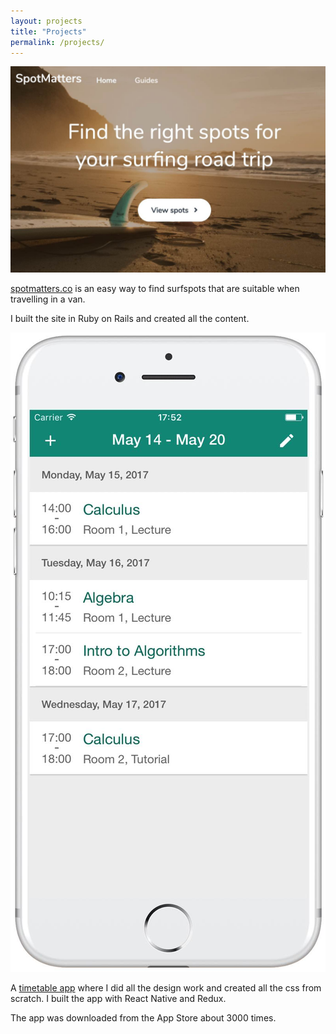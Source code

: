 ```yaml
---
layout: projects
title: "Projects"
permalink: /projects/
---
```


<!-- ![SpotMatters](/assets/spotmatters.jpg)[spotmatters.co](https://spotmatters.co) let's you find surfspots that are suitable for van travellers.{: .project} -->
<div class="projects">
  <div class="project">
    <div class="project-image">
      <img src="/assets/spotmatters.jpg" alt="SpotMatters" />
    </div>
    <div class="project-description">
      <p>
        <a href="https://spotmatters.co">spotmatters.co</a> is an easy way to find surfspots that are suitable when travelling in a van. 
      </p>
      <p>
        I built the site in Ruby on Rails and created all the content.
      </p>
    </div>
  </div>
  <div class="project">
    <div class="project-image">
      <img src="/assets/timetable.jpg" alt="Timetable app" />
    </div>
    <div class="project-description">
      <p>
        A <a href="https://github.com/Dennitz/Timetable">timetable app</a> where I did all the design work and created all the css from scratch. I built the app with React Native and Redux.
      </p>
      <p>
      The app was downloaded from the App Store about 3000 times.
      </p>
    </div>
  </div>
</div>



